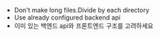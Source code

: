- Don't make long files.Divide by each directory
- Use already configured backend api
- 이미 있는 백엔드 api와 프론트엔드 구조를 고려하세요